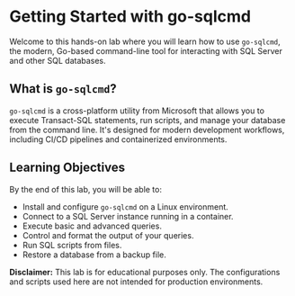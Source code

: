 # Getting Started with go-sqlcmd

Welcome to this hands-on lab where you will learn how to use `go-sqlcmd`, the modern, Go-based command-line tool for interacting with SQL Server and other SQL databases. 

## What is `go-sqlcmd`?

`go-sqlcmd` is a cross-platform utility from Microsoft that allows you to execute Transact-SQL statements, run scripts, and manage your database from the command line. It's designed for modern development workflows, including CI/CD pipelines and containerized environments.

## Learning Objectives

By the end of this lab, you will be able to:
- Install and configure `go-sqlcmd` on a Linux environment.
- Connect to a SQL Server instance running in a container.
- Execute basic and advanced queries.
- Control and format the output of your queries.
- Run SQL scripts from files.
- Restore a database from a backup file.

**Disclaimer:** This lab is for educational purposes only. The configurations and scripts used here are not intended for production environments.